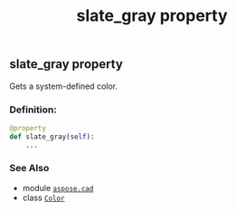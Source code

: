 ﻿---
title: slate_gray property
second_title: Aspose.CAD for Python via .NET API References
description: 
type: docs
weight: 1480
url: /python-net/aspose.cad/color/slate_gray/
is_root: false
---

## slate_gray property


Gets a system-defined color.
### Definition:
```python
@property
def slate_gray(self):
    ...
```

### See Also
* module [`aspose.cad`](../../)
* class [`Color`](/cad/python-net/aspose.cad/color)
